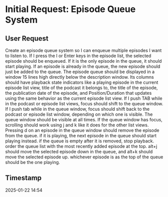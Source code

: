 # Initial Request: Episode Queue System

## User Request
Create an episode queue system so I can enqueue multiple episodes I want to listen to. If I press the l or Enter keys in the episode list, the selected episode should be enqueued. If it is the only episode in the queue, it should start playing. If an episode is already in the queue, the new episode should just be added to the queue. The episode queue should be displayed in a window 15 lines high directly below the description window. Its columns should have playback state indicators like a playing episode in the current episode list view, title of the podcast it belongs to, the title of the episode, the publication date of the episode, and Position/Duration that updates using the same behavior as the current episode list view. If I push TAB while in the podcast or episode list views, focus should shift to the queue window. If I push tab while in the queue window, focus should shift back to the podcast or episode list window, depending on which one is visible. The queue window should be visible at all times. If the queue window has focus, scrolling should work using j and k like it does for the other list views. Pressing d on an episode in the queue window should remove the episode from the queue. if it is playing, the next episode in the queue should start playing instead. if the queue is empty after it is removed, stop playback. order the queue list with the most recently added episode at the top. alt+j should move the selected episode down in the queue, and alt+k should move the selected episode up. whichever episode is as the top of the queue should be the one playing.

## Timestamp
2025-01-22 14:54